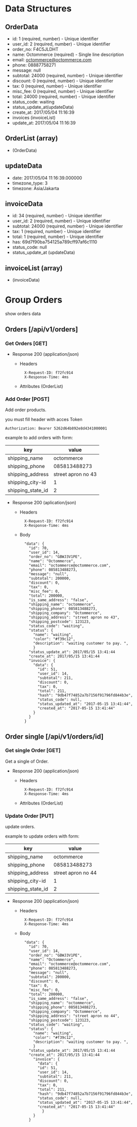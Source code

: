 # Data Structures
## OrderData
+ id: 1 (required, number) - Unique identifier
+ user_id: 2 (required, number) - Unique identifier
+ order_no: F4C5JLDHT
+ name: Octommerce (required) - Single line description
+ email: octommerce@octommerce.com
+ phone: 08887758271
+ message: null
+ subtotal: 24000 (required, number) - Unique identifier
+ discount:  0 (required, number) - Unique identifier
+ tax:  0 (required, number) - Unique identifier
+ misc_fee:  0 (required, number) - Unique identifier
+ total:  24000 (required, number) - Unique identifier
+ status_code: waiting
+ status_update_at(updateData)
+ create_at: 2017/05/04 11:16:39
+ invoices (invoiceList)
+ update_at: 2017/05/04 11:16:39

## OrderList (array)
+ (OrderData)

## updateData
+ date: 2017/05/04 11:16:39.000000
+ timezone_type: 3
+ timezone: Asia/Jakarta

## invoiceData
+ id: 34 (required, number) - Unique identifier
+ user_id: 2 (required, number) - Unique identifier
+ subtotal: 24000 (required, number) - Unique identifier
+ tax: 1 (required, number) - Unique identifier
+ total: 1 (required, number) - Unique identifier
+ has: 69d7f90ba754125a789cff97af6c1110
+ status_code: null
+ status_update_at (updateData)

## invoiceList (array)
+ (invoiceData)

# Group Orders
show orders data

## Orders [/api/v1/orders]
### Get Orders [GET]

+ Response 200 (application/json)

    + Headers

            X-Request-ID: f72fc914
            X-Response-Time: 4ms

    + Attributes (OrderList)

### Add Order [POST]
Add order products.

you must fill header with acces Token

```http
Authorization: Bearer 5262d64b892e8d4341000001
```

example to add orders with form:

key | value
---- | -----------
shipping_name  | octommerce
shipping_phone  | 085813488273
shipping_address | street apron no 43
shipping_city-id | 1
shipping_state_id | 2



+ Response 200 (aplication/json)

    + Headers

            X-Request-ID: f72fc914
            X-Response-Time: 4ms

    + Body

            "data": {
              "id": 70,
              "user_id": 14,
              "order_no": "GBWJ3V1PE",
              "name": "Octommerce",
              "email": "octommerce@octommerce.com",
              "phone": 085813488273,
              "message": "null",
              "subtotal": 200000,
              "discount": 0,
              "tax": 0,
              "misc_fee": 0,
              "total": 200000,
              "is_same_address": "false",
              "shipping_name": "octommerce",
              "shipping_phone": 085813488273,
              "shipping_company": "Octommerce",
              "shipping_address": "street apron no 43",
              "shipping_postcode": 123123,
              "status_code": "waiting",
              "status": {
                "name": "waiting",
                "color": "#f39c12",
                "description": "waiting customer to pay. ",
                }
              "status_update_at": 2017/05/15 13:41:44
              "create_at": 2017/05/15 13:41:44
              "invoice": {
                "data": {
                  "id": 51,
                  "user_id": 14,
                  "subtotal": 211,
                  "discount": 0,
                  "tax": 0,
                  "total": 211,
                  "hash": "9db47f74852a7b7156f91796fd844b3e",
                  "status_code": null,
                  "status_updated_at": "2017-05-15 13:41:44",
                  "created_at": "2017-05-15 13:41:44"
                }
              }
            }



## Order single [/api/v1/orders/id]
### Get single Order [GET]
Get a single of Order.

+ Response 200 (application/json)

    + Headers

            X-Request-ID: f72fc914
            X-Response-Time: 4ms

    + Attributes (OrderList)

### Update Order [PUT]
update orders.

example to update orders with form:

key | value
---- | -----------
shipping_name  | octommerce
shipping_phone  | 085813488273
shipping_address | street apron no 44
shipping_city-id | 1
shipping_state_id | 2

+ Response 200 (application/json)

    + Headers

            X-Request-ID: f72fc914
            X-Response-Time: 4ms

    + Body

            "data": {
              "id": 70,
              "user_id": 14,
              "order_no": "GBWJ3V1PE",
              "name": "Octommerce",
              "email": "octommerce@octommerce.com",
              "phone": 085813488273,
              "message": "null",
              "subtotal": 200000,
              "discount": 0,
              "tax": 0,
              "misc_fee": 0,
              "total": 200000,
              "is_same_address": "false",
              "shipping_name": "octommerce",
              "shipping_phone": 085813488273,
              "shipping_company": "Octommerce",
              "shipping_address": "street apron no 44",
              "shipping_postcode": 123123,
              "status_code": "waiting",
              "status": {
                "name": "waiting",
                "color": "#f39c12",
                "description": "waiting customer to pay. ",
                }
              "status_update_at": 2017/05/15 13:41:44
              "create_at": 2017/05/15 13:41:44
                "invoice": {
                  "data": {
                  "id": 51,
                  "user_id": 14,
                  "subtotal": 211,
                  "discount": 0,
                  "tax": 0,
                  "total": 211,
                  "hash": "9db47f74852a7b7156f91796fd844b3e",
                  "status_code": null,
                  "status_updated_at": "2017-05-15 13:41:44",
                  "created_at": "2017-05-15 13:41:44"
                    }
                }
              }
